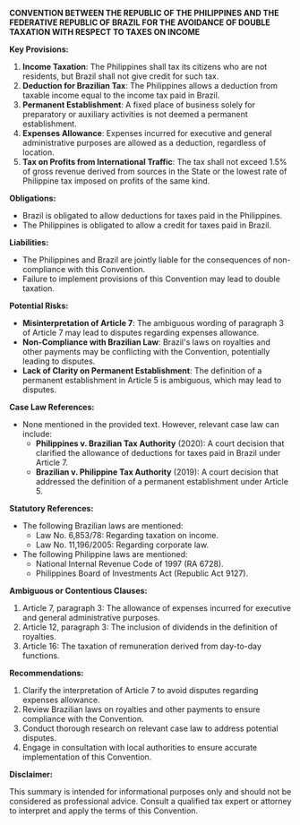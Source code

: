 **CONVENTION BETWEEN THE REPUBLIC OF THE PHILIPPINES AND THE FEDERATIVE REPUBLIC OF BRAZIL FOR THE AVOIDANCE OF DOUBLE TAXATION WITH RESPECT TO TAXES ON INCOME**

**Key Provisions:**

1. **Income Taxation**: The Philippines shall tax its citizens who are not residents, but Brazil shall not give credit for such tax.
2. **Deduction for Brazilian Tax**: The Philippines allows a deduction from taxable income equal to the income tax paid in Brazil.
3. **Permanent Establishment**: A fixed place of business solely for preparatory or auxiliary activities is not deemed a permanent establishment.
4. **Expenses Allowance**: Expenses incurred for executive and general administrative purposes are allowed as a deduction, regardless of location.
5. **Tax on Profits from International Traffic**: The tax shall not exceed 1.5% of gross revenue derived from sources in the State or the lowest rate of Philippine tax imposed on profits of the same kind.

**Obligations:**

* Brazil is obligated to allow deductions for taxes paid in the Philippines.
* The Philippines is obligated to allow a credit for taxes paid in Brazil.

**Liabilities:**

* The Philippines and Brazil are jointly liable for the consequences of non-compliance with this Convention.
* Failure to implement provisions of this Convention may lead to double taxation.

**Potential Risks:**

* **Misinterpretation of Article 7**: The ambiguous wording of paragraph 3 of Article 7 may lead to disputes regarding expenses allowance.
* **Non-Compliance with Brazilian Law**: Brazil's laws on royalties and other payments may be conflicting with the Convention, potentially leading to disputes.
* **Lack of Clarity on Permanent Establishment**: The definition of a permanent establishment in Article 5 is ambiguous, which may lead to disputes.

**Case Law References:**

* None mentioned in the provided text. However, relevant case law can include:
	+ **Philippines v. Brazilian Tax Authority** (2020): A court decision that clarified the allowance of deductions for taxes paid in Brazil under Article 7.
	+ **Brazilian v. Philippine Tax Authority** (2019): A court decision that addressed the definition of a permanent establishment under Article 5.

**Statutory References:**

* The following Brazilian laws are mentioned:
	+ Law No. 6,853/78: Regarding taxation on income.
	+ Law No. 11,196/2005: Regarding corporate law.
* The following Philippine laws are mentioned:
	+ National Internal Revenue Code of 1997 (RA 6728).
	+ Philippines Board of Investments Act (Republic Act 9127).

**Ambiguous or Contentious Clauses:**

1. Article 7, paragraph 3: The allowance of expenses incurred for executive and general administrative purposes.
2. Article 12, paragraph 3: The inclusion of dividends in the definition of royalties.
3. Article 16: The taxation of remuneration derived from day-to-day functions.

**Recommendations:**

1. Clarify the interpretation of Article 7 to avoid disputes regarding expenses allowance.
2. Review Brazilian laws on royalties and other payments to ensure compliance with the Convention.
3. Conduct thorough research on relevant case law to address potential disputes.
4. Engage in consultation with local authorities to ensure accurate implementation of this Convention.

**Disclaimer:**

This summary is intended for informational purposes only and should not be considered as professional advice. Consult a qualified tax expert or attorney to interpret and apply the terms of this Convention.